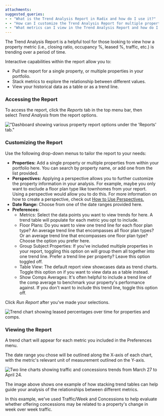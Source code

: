 ```yaml
---
attachments: 
suggested_queries:
- - "What is the Trend Analysis Report in Radix and how do I use it?"
- - "How can I customize the Trend Analysis Report for multiple properties?"
- - "What metrics can I view in the Trend Analysis Report and how do I access it?"
---
```

The Trend Analysis Report is a helpful tool for those looking to view how a property metric (i.e., closing ratio, occupancy %, leased %, traffic, etc.) is trending over a period of time.

Interactive capabilities within the report allow you to:

+ Pull the report for a single property, or multiple properties in your portfolio.
+ Stack metrics to explore the relationship between different values.
+ View your historical data as a table or as a trend line.

### Accessing the Report

To access the report, click the *Reports* tab in the top menu bar, then select *Trend Analysis* from the report options. 

!["Dashboard showing various property report options under the 'Reports' tab."](attachments/29128301928589.png)

### Customizing the Report

Use the following drop-down menus to tailor the report to your needs:

* **Properties:** Add a single property or multiple properties from within your portfolio here. You can search by property name, or add one from the list provided.
* **Perspectives:** Applying a perspective allows you to further customize the property information in your analysis. For example, maybe you only want to exclude a floor plan type like townhomes from your report. Using a perspective would allow you to do this. For more information on how to create a perspective, check out [How to Use Perspectives.](https://help.radix.com/hc/en-us/articles/7313516628749)
* **Date Range:** Choose from one of the date ranges provided here.
* **Preferences:** 
  + Metrics: Select the data points you want to view trends for here. A trend table will populate for each metric you opt to include.
  + Floor Plans: Do you want to view one trend line for each floor plan type? An average trend line that encompasses all floor plan types? Or an average trend line that encompasses one floor plan type? Choose the option you prefer here.
  + Group Subject Properties: If you've included multiple properties in your report, toggling this option on will group them all together into one trend line. Prefer a trend line per property? Leave this option toggled off.
  + Table View: The default report view showcases data as trend charts. Toggle this option on if you want to view data as a table instead.
  + Show Comps Averages: It's often helpful to include a trend line of the comp average to benchmark your property's performance against. If you don't want to include this trend line, toggle this option off.

Click *Run Report* after you've made your selections.

![Trend chart showing leased percentages over time for properties and comps.](attachments/15188112880653.png)

### Viewing the Report

A trend chart will appear for each metric you included in the Preferences menu.

The date range you chose will be outlined along the X-axis of each chart, with the metric's relevant unit of measurement outlined on the Y-axis.

![Two line charts showing traffic and concessions trends from March 27 to April 24.](attachments/15188552053005.png)

The image above shows one example of how stacking trend tables can help guide your analysis of the relationships between different metrics.

In this example, we've used Traffic/Week and Concessions to help evaluate whether offering concessions may be related to a property's change in week over week traffic.